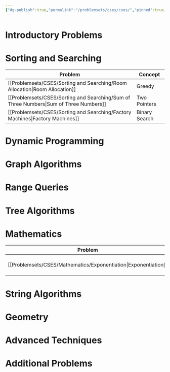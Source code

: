 ```yaml
---
{"dg-publish":true,"permalink":"/problemsets/cses/cses/","pinned":true,"created":"2023-10-26T06:59:24.295+05:30","updated":"2023-10-26T10:35:54.290+05:30"}
---
```


# Introductory Problems
# Sorting and Searching
| Problem | Concept |
|--------- |---------|
|[[Problemsets/CSES/Sorting and Searching/Room Allocation\|Room Allocation]]| Greedy |
|[[Problemsets/CSES/Sorting and Searching/Sum of Three Numbers\|Sum of Three Numbers]]| Two Pointers|
|[[Problemsets/CSES/Sorting and Searching/Factory Machines\|Factory Machines]]| Binary Search|
# Dynamic Programming
# Graph Algorithms
# Range Queries
# Tree Algorithms
# Mathematics
| Problem | Concept |
|--------- |---------|
|[[Problemsets/CSES/Mathematics/Exponentiation\|Exponentiation]]| [[Algorithms/Binary Exponentiation\|Binary Exponentiation]] |

# String Algorithms
# Geometry
# Advanced Techniques
# Additional Problems